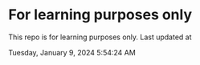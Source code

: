 # For learning purposes only
This repo is for learning purposes only.
Last updated at

Tuesday, January 9, 2024 5:54:24 AM

